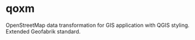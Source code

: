 # qoxm
OpenStreetMap data transformation for GIS application with QGIS styling. Extended Geofabrik standard.
